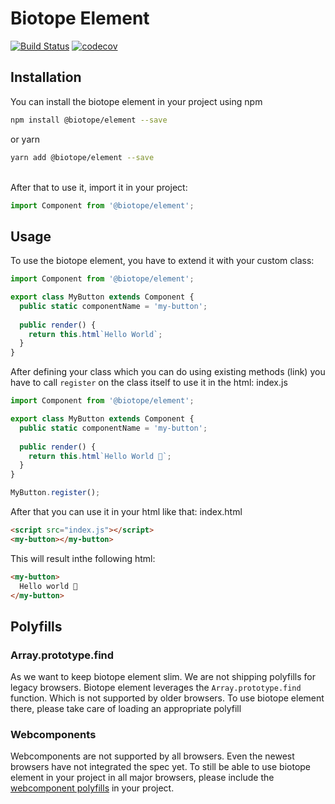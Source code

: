 # Biotope Element

[![Build Status](https://travis-ci.org/biotope/biotope-element.svg?branch=master)](https://travis-ci.org/biotope/biotope-element)
[![codecov](https://codecov.io/gh/biotope/biotope-element/branch/master/graph/badge.svg)](https://codecov.io/gh/biotope/biotope-element)

## Installation
You can install the biotope element in your project using npm 
```bash
npm install @biotope/element --save
```
or yarn
```bash
yarn add @biotope/element --save
```
<br/>
After that to use it, import it in your project:

```js
import Component from '@biotope/element';
```

## Usage

To use the biotope element, you have to extend it with your custom class:

```js
import Component from '@biotope/element';

export class MyButton extends Component {
  public static componentName = 'my-button';
  
  public render() {
    return this.html`Hello World`;
  }
}
```

After defining your class which you can do using existing methods (link) you have to call `register` on the class itself to use it in the html:
index.js
```js
import Component from '@biotope/element';

export class MyButton extends Component {
  public static componentName = 'my-button';
  
  public render() {
    return this.html`Hello World 🐤`;
  }
}

MyButton.register();
```

After that you can use it in your html like that:
index.html
```html
<script src="index.js"></script>  
<my-button></my-button>
```

This will result inthe following html:
```html
<my-button>
  Hello world 🐤
</my-button>
```

## Polyfills
### Array.prototype.find
As we want to keep biotope element slim. We are not shipping polyfills for legacy browsers.
Biotope element leverages the `Array.prototype.find` function. Which is not supported by older browsers.
To use biotope element there, please take care of loading an appropriate polyfill

### Webcomponents
Webcomponents are not supported by all browsers. Even the newest browsers have not integrated the spec yet.
To still be able to use biotope element in your project in all major browsers, please include the [webcomponent polyfills](https://github.com/webcomponents/webcomponentsjs) in your project.
